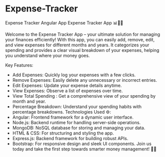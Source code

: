 # Expense-Tracker
Expense Tracker Angular App
Expense Tracker App 📊💸💵

Welcome to the Expense Tracker App – your ultimate solution for managing your finances efficiently! With this app, you can easily add, remove, edit, and view expenses for different months and years. It categorizes your spending and provides a clear visual breakdown of your expenses, helping you understand where your money goes.

Key Features:
- Add Expenses: Quickly log your expenses with a few clicks.
- Remove Expenses: Easily delete any unnecessary or incorrect entries.
- Edit Expenses: Update your expense details anytime.
- View Expenses: Observe a list of expenses over time.
- View Total Spending : Get a comprehensive view of your spending by month and year.
- Percentage Breakdown: Understand your spending habits with percentage breakdowns.
Technologies Used ⚙️:
- Angular: Frontend framework for a dynamic user interface.
- Node.js: Backend runtime for handling server-side operations.
- MongoDB: NoSQL database for storing and managing your data.
- HTML & CSS: For structuring and styling the app.
- Express.js: Backend framework for building robust APIs.
- Bootstrap: For responsive design and sleek UI components.
Join us today and take the first step towards smarter money management! 🌟💼
